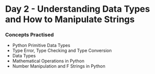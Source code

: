 # Day 2 - Understanding Data Types and How to Manipulate Strings

### Concepts Practised
- Python Primitive Data Types
- Type Error, Type Checking and Type Conversion
- Data Types
- Mathematical Operations in Python
- Number Manipulation and F Strings in Python